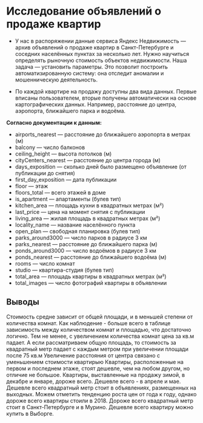 # Исследование объявлений о продаже квартир

- У нас в распоряжении данные сервиса Яндекc Недвижимость — архив объявлений о продаже квартир в Санкт-Петербурге и соседних населённых пунктах за несколько лет. Нужно научиться определять рыночную стоимость объектов недвижимости. Наша задача — установить параметры. Это позволит построить автоматизированную систему: она отследит аномалии и мошенническую деятельность. 

- По каждой квартире на продажу доступны два вида данных. Первые вписаны пользователем, вторые получены автоматически на основе картографических данных. Например, расстояние до центра, аэропорта, ближайшего парка и водоёма. 

**Согласно документации к данным:**

- airports_nearest       — расстояние до ближайшего аэропорта в метрах (м)
- balcony                — число балконов
- ceiling_height         — высота потолков (м)
- cityCenters_nearest    — расстояние до центра города (м)
- days_exposition        — сколько дней было размещено объявление (от публикации до снятия)
- first_day_exposition   — дата публикации
- floor                  — этаж
- floors_total           — всего этажей в доме
- is_apartment           — апартаменты (булев тип)
- kitchen_area           — площадь кухни в квадратных метрах (м²)
- last_price             — цена на момент снятия с публикации
- living_area            — жилая площадь в квадратных метрах (м²)
- locality_name          — название населённого пункта
- open_plan              — свободная планировка (булев тип)
- parks_around3000       — число парков в радиусе 3 км
- parks_nearest          — расстояние до ближайшего парка (м)
- ponds_around3000       — число водоёмов в радиусе 3 км
- ponds_nearest          — расстояние до ближайшего водоёма (м)
- rooms                  — число комнат
- studio                 — квартира-студия (булев тип)
- total_area             — площадь квартиры в квадратных метрах (м²)
- total_images           — число фотографий квартиры в объявлении

## Выводы

Стоимость средне зависит от общей площади, и в меньшей степени от количества комнат. Как наблюдение - больше всего в таблице зависимость между количеством комнат и площадью, что достаточно логично. Тем не менее, с увеличением количества комнат цена за кв.м падает. А если рассматриваем общую площадь, то стоимость за квадратный метр падает с каждым метром при увеличении площади после 75 кв.м Увеличение расстояния от центра связано с уменьшением стоимости квартирыю Квартиры, расположенные на первом и последнем этаже, стоят дешевле, чем на любом другом, но отличие не большое. Квартиры, выставленные на продажу зимой, в декабре и январе, дороже всего. Дешевле всего - в апреле и мае. Дешевле всего квадратный метр стоит в объявлениях, размещенных на выходных. Можем отметить тенденцию роста цен от года к году, однако дороже всего квартиры стоили в 2018. Дороже всего квадратный метр стоит в Санкт-Петербурге и в Мурино. Дешевле всего квартиру можно купить в Выборге.



